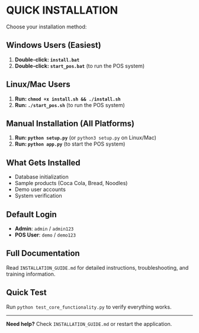 #  QUICK INSTALLATION

Choose your installation method:

##  Windows Users (Easiest)
1. **Double-click: `install.bat`**
2. **Double-click: `start_pos.bat`** (to run the POS system)

##  Linux/Mac Users
1. **Run: `chmod +x install.sh && ./install.sh`**
2. **Run: `./start_pos.sh`** (to run the POS system)

##  Manual Installation (All Platforms)
1. **Run: `python setup.py`** (or `python3 setup.py` on Linux/Mac)
2. **Run: `python app.py`** (to start the POS system)

##  What Gets Installed
- Database initialization
- Sample products (Coca Cola, Bread, Noodles)
- Demo user accounts
- System verification

##  Default Login
- **Admin**: `admin` / `admin123`
- **POS User**: `demo` / `demo123`

##  Full Documentation
Read `INSTALLATION_GUIDE.md` for detailed instructions, troubleshooting, and training information.

##  Quick Test
Run `python test_core_functionality.py` to verify everything works.

---
**Need help?** Check `INSTALLATION_GUIDE.md` or restart the application.
